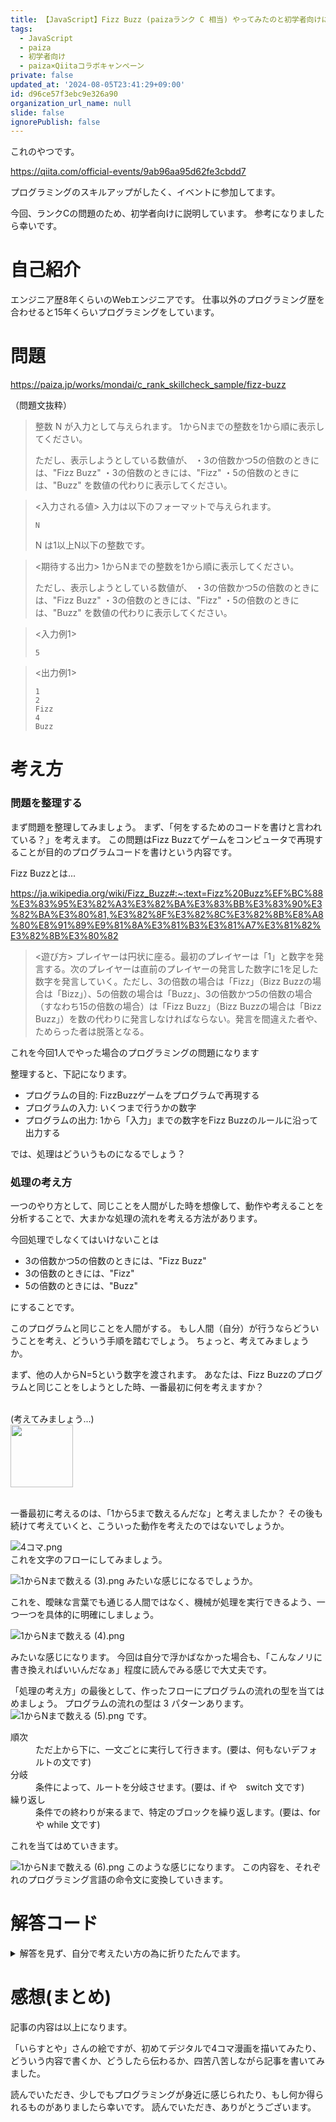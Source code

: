 ```yaml
---
title: 【JavaScript】Fizz Buzz (paizaランク C 相当) やってみたのと初学者向けに解説
tags:
  - JavaScript
  - paiza
  - 初学者向け
  - paiza×Qiitaコラボキャンペーン
private: false
updated_at: '2024-08-05T23:41:29+09:00'
id: d96ce57f3ebc9e326a90
organization_url_name: null
slide: false
ignorePublish: false
---
```

これのやつです。

https://qiita.com/official-events/9ab96aa95d62fe3cbdd7

プログラミングのスキルアップがしたく、イベントに参加してます。

今回、ランクCの問題のため、初学者向けに説明しています。
参考になりましたら幸いです。

# 自己紹介
エンジニア歴8年くらいのWebエンジニアです。
仕事以外のプログラミング歴を合わせると15年くらいプログラミングをしています。

# 問題
https://paiza.jp/works/mondai/c_rank_skillcheck_sample/fizz-buzz

（問題文抜粋）
> 整数 N が入力として与えられます。
> 1からNまでの整数を1から順に表示してください。
> 
> ただし、表示しようとしている数値が、
> ・3の倍数かつ5の倍数のときには、"Fizz Buzz"
> ・3の倍数のときには、"Fizz"
> ・5の倍数のときには、"Buzz"
> を数値の代わりに表示してください。

> <入力される値>
> 入力は以下のフォーマットで与えられます。
> ```
> N
> ```
> N は1以上N以下の整数です。

> <期待する出力>
> 1からNまでの整数を1から順に表示してください。
> 
> ただし、表示しようとしている数値が、
> ・3の倍数かつ5の倍数のときには、"Fizz Buzz"
> ・3の倍数のときには、"Fizz"
> ・5の倍数のときには、"Buzz"
> を数値の代わりに表示してください。

> <入力例1>
> ```
> 5
> ```

> <出力例1>
> ```
> 1
> 2
> Fizz
> 4
> Buzz
> ```

# 考え方
### 問題を整理する
まず問題を整理してみましょう。
まず、「何をするためのコードを書けと言われている？」を考えます。
この問題はFizz Buzzてゲームをコンピュータで再現することが目的のプログラムコードを書けという内容です。

Fizz Buzzとは...

https://ja.wikipedia.org/wiki/Fizz_Buzz#:~:text=Fizz%20Buzz%EF%BC%88%E3%83%95%E3%82%A3%E3%82%BA%E3%83%BB%E3%83%90%E3%82%BA%E3%80%81,%E3%82%8F%E3%82%8C%E3%82%8B%E8%A8%80%E8%91%89%E9%81%8A%E3%81%B3%E3%81%A7%E3%81%82%E3%82%8B%E3%80%82

> <遊び方>
> プレイヤーは円状に座る。最初のプレイヤーは「1」と数字を発言する。次のプレイヤーは直前のプレイヤーの発言した数字に1を足した数字を発言していく。ただし、3の倍数の場合は「Fizz」（Bizz Buzzの場合は「Bizz」）、5の倍数の場合は「Buzz」、3の倍数かつ5の倍数の場合（すなわち15の倍数の場合）は「Fizz Buzz」（Bizz Buzzの場合は「Bizz Buzz」）を数の代わりに発言しなければならない。発言を間違えた者や、ためらった者は脱落となる。

これを今回1人でやった場合のプログラミングの問題になります


整理すると、下記になります。
- プログラムの目的: FizzBuzzゲームをプログラムで再現する
- プログラムの入力: いくつまで行うかの数字
- プログラムの出力: 1から「入力」までの数字をFizz Buzzのルールに沿って出力する

では、処理はどういうものになるでしょう？

### 処理の考え方
一つのやり方として、同じことを人間がした時を想像して、動作や考えることを分析することで、大まかな処理の流れを考える方法があります。

今回処理でしなくてはいけないことは
- 3の倍数かつ5の倍数のときには、"Fizz Buzz"
- 3の倍数のときには、"Fizz"
- 5の倍数のときには、"Buzz"

にすることです。

このプログラムと同じことを人間がする。
もし人間（自分）が行うならどういうことを考え、どういう手順を踏むでしょう。
ちょっと、考えてみましょうか。

まず、他の人からN=5という数字を渡されます。
あなたは、Fizz Buzzのプログラムと同じことをしようとした時、一番最初に何を考えますか？

<br>
(考えてみましょう...)<br>
<img src="https://qiita-image-store.s3.ap-northeast-1.amazonaws.com/0/435274/ae39c771-7c94-f74e-042a-8ff51d63d6b6.png" width="100px" align="center">
<br><br>

一番最初に考えるのは、「1から5まで数えるんだな」と考えましたか？
その後も続けて考えていくと、こういった動作を考えたのではないでしょうか。

![4コマ.png](https://qiita-image-store.s3.ap-northeast-1.amazonaws.com/0/435274/c02ab666-98d1-1320-8207-fc7a68df1c4e.png)
<br>
これを文字のフローにしてみましょう。

![1からNまで数える (3).png](https://qiita-image-store.s3.ap-northeast-1.amazonaws.com/0/435274/add67fad-618e-b28e-481e-01b6cc739ed3.png)
みたいな感じになるでしょうか。

これを、曖昧な言葉でも通じる人間ではなく、機械が処理を実行できるよう、一つ一つを具体的に明確にしましょう。

![1からNまで数える (4).png](https://qiita-image-store.s3.ap-northeast-1.amazonaws.com/0/435274/5fa9bfcd-8802-5e3a-343e-8e88ffcb55a7.png)

みたいな感じになります。
今回は自分で浮かばなかった場合も、「こんなノリに書き換えればいいんだなぁ」程度に読んでみる感じで大丈夫です。

「処理の考え方」の最後として、作ったフローにプログラムの流れの型を当てはめましょう。
プログラムの流れの型は 3 パターンあります。
![1からNまで数える (5).png](https://qiita-image-store.s3.ap-northeast-1.amazonaws.com/0/435274/e3a39198-ff9e-c0d4-4b63-d46a4fa19ca6.png)
です。

<dl>
  <dt>順次</dt>
  <dd>ただ上から下に、一文ごとに実行して行きます。(要は、何もないデフォルトの文です)</dd>
  <dt>分岐</dt>
  <dd>条件によって、ルートを分岐させます。(要は、if や　switch 文です)</dd>
  <dt>繰り返し</dt>
  <dd>条件での終わりが来るまで、特定のブロックを繰り返します。(要は、for や while 文です)</dd>
</dl>
これを当てはめていきます。

![1からNまで数える (6).png](https://qiita-image-store.s3.ap-northeast-1.amazonaws.com/0/435274/be22fc6a-9f65-c0b1-f40b-bb4fc3ea177d.png)
このような感じになります。
この内容を、それぞれのプログラミング言語の命令文に変換していきます。

# 解答コード
<details><summary>解答を見ず、自分で考えたい方の為に折りたたんでます。</summary>

プログラミングは一人一人コードが違うものなので、参考程度に読んでください。

```javascript
process.stdin.resume();
process.stdin.setEncoding('utf8');
// 自分の得意な言語で
// Let's チャレンジ！！
var lines = [];
var reader = require('readline').createInterface({
  input: process.stdin,
  output: process.stdout
});
reader.on('line', (line) => {
  lines.push(line);
});
reader.on('close', () => {
    const n = Number(lines[0]);
    for(let i=1; i<=n; i++){
        const is3 = i % 3 === 0;
        const is5 = i % 5 === 0;
        
        if(is3 && is5){
            console.log("Fizz Buzz");
        }else if(is3){
            console.log("Fizz");       
        }else if(is5){
            console.log("Buzz");   
        }else{
            console.log(i);   
        }
    }
});
```

実際に書いた部分は`reader.on('close', () => {`以下の部分になります。
(書いたコード)
```javascript
    const n = Number(lines[0]);
    for(let i=1; i<=n; i++){
        const is3 = i % 3 === 0;
        const is5 = i % 5 === 0;
        
        if(is3 && is5){
            console.log("Fizz Buzz");
        }else if(is3){
            console.log("Fizz");       
        }else if(is5){
            console.log("Buzz");   
        }else{
            console.log(i);   
        }
    }
```

### 解説
解答コードに、フローのコメントを書いてたのが下記になります。
```javascript
    // N = 入力値 とする
    // (入力値 は 「文字列型」 のため、「数値型」 に変換しています )
    const n = Number(lines[0]);

    // 【繰り返し】
    // i=1からスタートし、i <= N になるまで i を+1していく
    for(let i=1; i<=n; i++){

        // ( ※ 後で解説します )
        const is3 = i % 3 === 0;
        const is5 = i % 5 === 0;

        // 【分岐】
        if(is3 && is5){
            // i ÷ 3 した時の余りが 0 ( 3の倍数)
            // and i ÷ 5 した時の余りが 0 ( 5の倍数) の場合
            
            console.log("Fizz Buzz");
        }else if(is3){
            // それ以外の場合で、
            // i ÷ 3 した時の余りが 0 ( 3の倍数) の場合
            
            console.log("Fizz");       
        }else if(is5){
            // それ以外の場合で、
            // i ÷ 5 した時の余りが 0 ( 5の倍数) の場合
            
            console.log("Buzz");   
        }else{
            // それ以外の場合、 i ( 数字 )を出力する
            
            console.log(i);   
        }
    }
```

コードを書くにあたって、ただ変換するのではなく、同じことを2回以上行う処理を効率化します。
```javascript
// ( ※ 後で解説します )
const is3 = i % 3 === 0;
const is5 = i % 5 === 0;
```
の箇所ですね。

const `is3` = `i % 3 === 0`; と区切って読みます。
変数`is3` に、「変数 i を÷3した余りが 0 かどうか(`i % 3 === 0`)」の判定の結果を保存します。
変数 `is3` に代入されるのは、真偽値と呼ばれるもので `true` (3の倍数である) か `false` (3の倍数でない)　が代入されます。

同じコードを複数回書かず、効率化することで、プログラムの実行処理が速くなることと、他の人がコードを見た時、読みやすくなる (複数人で開発がしやすくなる)　効果があります。　

</details>

# 感想(まとめ)
記事の内容は以上になります。

「いらすとや」さんの絵ですが、初めてデジタルで4コマ漫画を描いてみたり、どういう内容で書くか、どうしたら伝わるか、四苦八苦しながら記事を書いてみました。

読んでいただき、少しでもプログラミングが身近に感じられたり、もし何か得られるものがありましたら幸いです。
読んでいただき、ありがとうございます。
